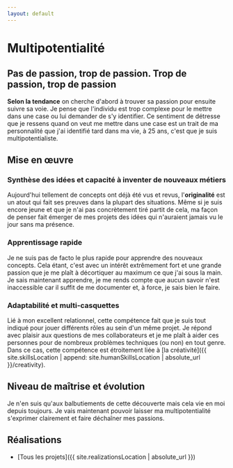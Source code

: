 ```yaml
---
layout: default
---
```


# Multipotentialité

## Pas de passion, trop de passion. Trop de passion, trop de passion

**Selon la tendance** on cherche d'abord à trouver sa passion pour ensuite suivre sa voie. Je pense que l'individu est trop complexe pour le mettre dans une case ou lui demander de s'y identifier.
Ce sentiment de détresse que je ressens quand on veut me mettre dans une case est un trait de ma personnalité que j'ai identifié tard dans ma vie, à 25 ans, c'est que je suis multipotentialiste.

## Mise en œuvre

### Synthèse des idées et capacité à inventer de nouveaux métiers

Aujourd'hui tellement de concepts ont déjà été vus et revus, l'**originalité** est un atout qui fait ses preuves dans la plupart des situations. Même si je suis encore jeune et que je n'ai pas concrètement tiré partit de cela, ma façon de penser fait émerger de mes projets des idées qui n'auraient jamais vu le jour sans ma présence.

### Apprentissage rapide

Je ne suis pas de facto le plus rapide pour apprendre des nouveaux concepts. Cela étant, c'est avec un intérêt extrêmement fort et une grande passion que je me plaît à décortiquer au maximum ce que j'ai sous la main. Je sais maintenant apprendre, je me rends compte que aucun savoir n'est inaccessible car il suffit de me documenter et, à force, je sais bien le faire.

### Adaptabilité et multi-casquettes

Lié à mon excellent relationnel, cette compétence fait que je suis tout indiqué pour jouer différents rôles au sein d'un même projet. Je répond avec plaisir aux questions de mes collaborateurs et je me plaît à aider ces personnes pour de nombreux problèmes techniques (ou non) en tout genre.
Dans ce cas, cette compétence est étroitement liée à [la créativité]({{ site.skillsLocation | append: site.humanSkillsLocation | absolute_url }}/creativity).

## Niveau de maîtrise et évolution

Je n'en suis qu'aux balbutiements de cette découverte mais cela vie en moi depuis toujours. Je vais maintenant pouvoir laisser ma multipotentialité s'exprimer clairement et faire déchaîner mes passions.

## Réalisations

* [Tous les projets]({{ site.realizationsLocation | absolute_url }})